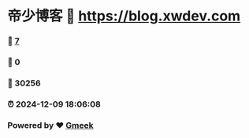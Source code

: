 # 帝少博客 :link: https://blog.xwdev.com 
### :page_facing_up: [7](https://blog.xwdev.com/tag.html) 
### :speech_balloon: 0 
### :hibiscus: 30256 
### :alarm_clock: 2024-12-09 18:06:08 
### Powered by :heart: [Gmeek](https://github.com/Meekdai/Gmeek)
